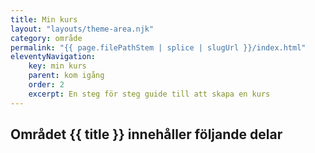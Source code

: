 ```yaml
---
title: Min kurs
layout: "layouts/theme-area.njk"
category: område
permalink: "{{ page.filePathStem | splice | slugUrl }}/index.html"
eleventyNavigation:
    key: min kurs
    parent: kom igång
    order: 2
    excerpt: En steg för steg guide till att skapa en kurs
---
```

## Området {{ title }} innehåller följande delar

